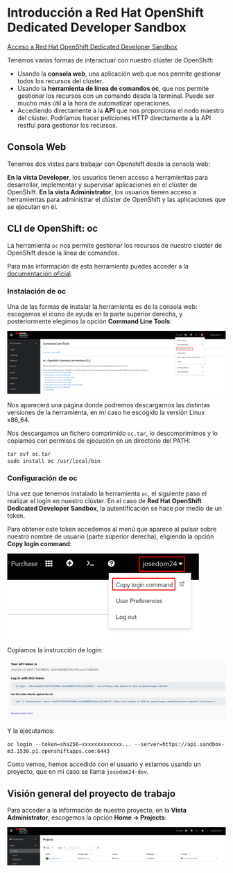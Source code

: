 # Introducción a  Red Hat OpenShift Dedicated Developer Sandbox

[Acceso a Red Hat OpenShift Dedicated Developer Sandbox](https://developers.redhat.com/developer-sandbox)

Tenemos varias formas de interactuar con nuestro clúster de OpenShift:

* Usando la **consola web**, una aplicación web que nos permite gestionar todos los recursos del clúster.
* Usando la **herramienta de línea de comandos oc**, que nos permite gestionar los recursos con un comando desde la terminal. Puede ser mucho más útil a la hora de automatizar operaciones.
* Accediendo directamente a la **API** que nos proporciona el nodo maestro del clúster. Podríamos hacer peticiones HTTP directamente a la API restful para gestionar los recursos.

## Consola Web

Tenemos dos vistas para trabajar con Openshift desde la consola web:

**En la vista Developer**, los usuarios tienen acceso a herramientas para desarrollar, implementar y supervisar aplicaciones en el clúster de OpenShift.
**En la vista Administrator**, los usuarios tienen acceso a herramientas para administrar el clúster de OpenShift y las aplicaciones que se ejecutan en él. 

## CLI de OpenShift: oc

La herramienta `oc` nos permite gestionar los recursos de nuestro clúster de OpenShift desde la línea de comandos.

Para más información de esta herramienta puedes acceder a la [documentación oficial](https://docs.openshift.com/container-platform/4.12/cli_reference/openshift_cli/getting-started-cli.html).

### Instalación de oc

Una de las formas de instalar la herramienta es de la consola web: escogemos el icono de ayuda en la parte superior derecha, y posteriormente elegimos la opción **Command Line Tools**:

![oc](../../curso1/modulo2/img/oc.png)

Nos aparecerá una página donde podremos descargarnos las distintas versiones de la herramienta, en mi caso he escogido la versión Linux x86_64.

Nos descargamos un fichero comprimido `oc.tar`, lo descomprimimos y lo copiamos con permisos de ejecución en un directorio del PATH:

    tar xvf oc.tar
    sudo install oc /usr/local/bin

### Configuración de oc

Una vez que tenemos instalado la herramienta `oc`, el siguiente paso el realizar el login en nuestro clúster. En el caso de **Red Hat OpenShift Dedicated Developer Sandbox**, la autentificación se hace por medio de un token.

Para obtener este token accedemos al menú que aparece al pulsar sobre nuestro nombre de usuario (parte superior derecha), eligiendo la opción **Copy login command**:

![oc](../../curso1/modulo2/img/oclogin1.png)

Copiamos la instrucción de login:

![oc](../../curso1/modulo2/img/oclogin2.png)

Y la ejecutamos:

    oc login --token=sha256~xxxxxxxxxxxxx... --server=https://api.sandbox-m3.1530.p1.openshiftapps.com:6443

Como vemos, hemos accedido con el usuario y estamos usando un proyecto, que en mi caso se llama `josedom24-dev`.

## Visión general del proyecto de trabajo

Para acceder a la información de nuestro proyecto, en la **Vista Administrator**, escogemos la opción **Home -> Projects**:

![Proyecto](../../curso1/modulo2/img/proyecto1.png)